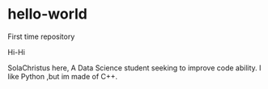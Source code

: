 # hello-world
First time repository

Hi-Hi 

SolaChristus here, A Data Science student seeking to improve code ability.
I like Python ,but im made of C++.

